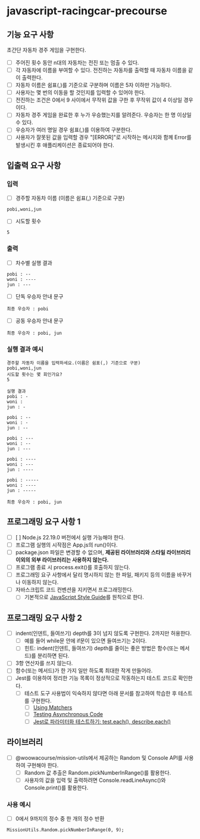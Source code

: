 # javascript-racingcar-precourse

## 기능 요구 사항

초간단 자동차 경주 게임을 구현한다.

- [ ] 주어진 횟수 동안 n대의 자동차는 전진 또는 멈출 수 있다.
- [ ] 각 자동차에 이름을 부여할 수 있다. 전진하는 자동차를 출력할 때 자동차 이름을 같이 출력한다.
- [ ] 자동차 이름은 쉼표(,)를 기준으로 구분하며 이름은 5자 이하만 가능하다.
- [ ] 사용자는 몇 번의 이동을 할 것인지를 입력할 수 있어야 한다.
- [ ] 전진하는 조건은 0에서 9 사이에서 무작위 값을 구한 후 무작위 값이 4 이상일 경우이다.
- [ ] 자동차 경주 게임을 완료한 후 누가 우승했는지를 알려준다. 우승자는 한 명 이상일 수 있다.
- [ ] 우승자가 여러 명일 경우 쉼표(,)를 이용하여 구분한다.
- [ ] 사용자가 잘못된 값을 입력할 경우 "[ERROR]"로 시작하는 메시지와 함께 Error를 발생시킨 후 애플리케이션은 종료되어야 한다.

## 입출력 요구 사항

### 입력

- [ ] 경주할 자동차 이름 (이름은 쉼표(,) 기준으로 구분)


``` pobi,woni,jun ```


- [ ] 시도할 횟수


``` 5 ```


### 출력

- [ ] 차수별 실행 결과

```
pobi : --
woni : ----
jun : ---
```

- [ ] 단독 우승자 안내 문구


``` 최종 우승자 : pobi ```


- [ ] 공동 우승자 안내 문구


``` 최종 우승자 : pobi, jun ```


### 실행 결과 예시

```
경주할 자동차 이름을 입력하세요.(이름은 쉼표(,) 기준으로 구분)
pobi,woni,jun
시도할 횟수는 몇 회인가요?
5

실행 결과
pobi : -
woni : 
jun : -

pobi : --
woni : -
jun : --

pobi : ---
woni : --
jun : ---

pobi : ----
woni : ---
jun : ----

pobi : -----
woni : ----
jun : -----

최종 우승자 : pobi, jun
```
## 프로그래밍 요구 사항 1

- [ ] [ ] Node.js 22.19.0 버전에서 실행 가능해야 한다.
- [ ] 프로그램 실행의 시작점은 App.js의 run()이다.
- [ ] package.json 파일은 변경할 수 없으며, **제공된 라이브러리와 스타일 라이브러리 이외의 외부 라이브러리는 사용하지 않는다.**
- [ ] 프로그램 종료 시 process.exit()를 호출하지 않는다.
- [ ] 프로그래밍 요구 사항에서 달리 명시하지 않는 한 파일, 패키지 등의 이름을 바꾸거나 이동하지 않는다.
- [ ] 자바스크립트 코드 컨벤션을 지키면서 프로그래밍한다.
  - [ ] 기본적으로 [JavaScript Style Guide](https://github.com/woowacourse/woowacourse-docs/tree/main/styleguide/javascript)를 원칙으로 한다.

## 프로그래밍 요구 사항 2

- [ ] indent(인덴트, 들여쓰기) depth를 3이 넘지 않도록 구현한다. 2까지만 허용한다.
  - [ ] 예를 들어 while문 안에 if문이 있으면 들여쓰기는 2이다.
  - [ ] 힌트: indent(인덴트, 들여쓰기) depth를 줄이는 좋은 방법은 함수(또는 메서드)를 분리하면 된다.
- [ ] 3항 연산자를 쓰지 않는다.
- [ ] 함수(또는 메서드)가 한 가지 일만 하도록 최대한 작게 만들어라.
- [ ] Jest를 이용하여 정리한 기능 목록이 정상적으로 작동하는지 테스트 코드로 확인한다.
  - [ ] 테스트 도구 사용법이 익숙하지 않다면 아래 문서를 참고하여 학습한 후 테스트를 구현한다.
    - [ ] [Using Matchers](https://jestjs.io/docs/using-matchers)
    - [ ] [Testing Asynchronous Code](https://jestjs.io/docs/asynchronous)
    - [ ] [Jest로 파라미터화 테스트하기: test.each(), describe.each()](https://www.daleseo.com/jest-each)

## 라이브러리

- [ ] @woowacourse/mission-utils에서 제공하는 Random 및 Console API를 사용하여 구현해야 한다.
  - [ ] Random 값 추출은 Random.pickNumberInRange()를 활용한다.
  - [ ] 사용자의 값을 입력 및 출력하려면 Console.readLineAsync()와 Console.print()를 활용한다.

### 사용 예시

- [ ] 0에서 9까지의 정수 중 한 개의 정수 반환
  
``` MissionUtils.Random.pickNumberInRange(0, 9); ```


